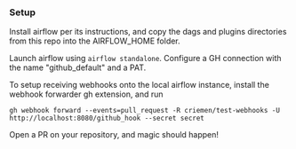 ### Setup

Install airflow per its instructions, and copy the dags and plugins directories from this repo into the AIRFLOW_HOME folder.

Launch airflow using `airflow standalone`.
Configure a GH connection with the name "github_default" and a PAT.

To setup receiving webhooks onto the local airflow instance, install the webhook forwarder gh extension, and run
```
gh webhook forward --events=pull_request -R criemen/test-webhooks -U http://localhost:8080/github_hook --secret secret
```

Open a PR on your repository, and magic should happen!
